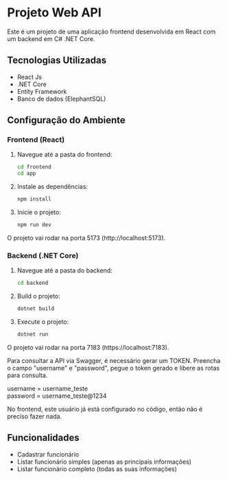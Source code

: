# Projeto Web API

Este é um projeto de uma aplicação frontend desenvolvida em React com um backend em C# .NET Core.

## Tecnologias Utilizadas

- React Js
- .NET Core
- Entity Framework
- Banco de dados (ElephantSQL)

## Configuração do Ambiente

### Frontend (React)

1. Navegue até a pasta do frontend:
    ```bash
    cd frontend
    cd app
    ```

2. Instale as dependências:
    ```bash
    npm install
    ```

3. Inicie o projeto:
    ```bash
    npm run dev
    ```

O projeto vai rodar na porta 5173 (http://localhost:5173).

### Backend (.NET Core)

1. Navegue até a pasta do backend:
    ```bash
    cd backend
    ```

2. Build o projeto:
    ```bash
    dotnet build
    ```

3. Execute o projeto:
    ```bash
    dotnet run
    ```

O projeto vai rodar na porta 7183 (https://localhost:7183).

Para consultar a API via Swagger, é necessário gerar um TOKEN. Preencha o campo "username" e "password", pegue o token gerado e libere as rotas para consulta.

username = username_teste
<br/>
password = username_teste@1234

No frontend, este usuário já está configurado no código, então não é preciso fazer nada.

## Funcionalidades

- Cadastrar funcionário
- Listar funcionário simples (apenas as principais informações)
- Listar funcionário completo (todas as suas informações)
